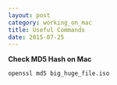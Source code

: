 ```yaml
---
layout: post
category: working_on_mac
title: Useful Commands
date: 2015-07-25
---
```


**Check MD5 Hash on Mac**

```
openssl md5 big_huge_file.iso
```
